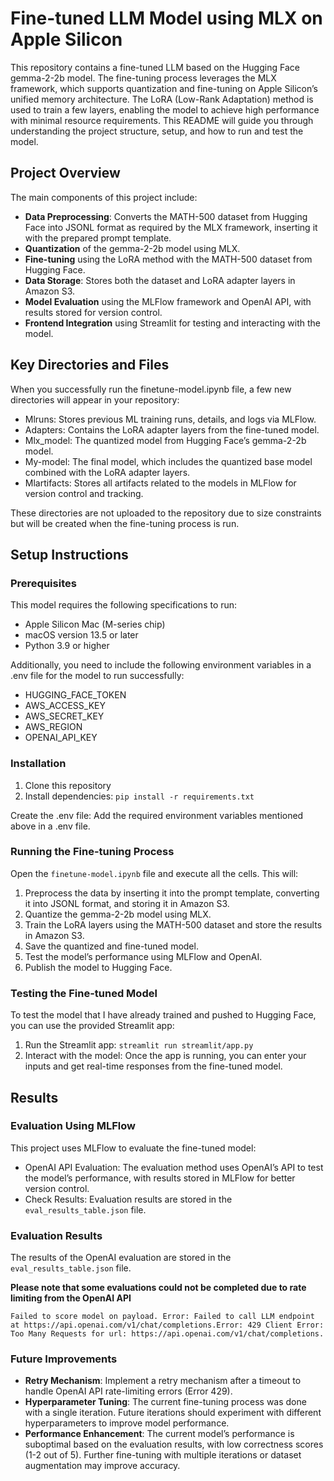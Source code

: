 # Fine-tuned LLM Model using MLX on Apple Silicon

This repository contains a fine-tuned LLM based on the Hugging Face gemma-2-2b model. The fine-tuning process leverages the MLX framework, which supports quantization and fine-tuning on Apple Silicon’s unified memory architecture. The LoRA (Low-Rank Adaptation) method is used to train a few layers, enabling the model to achieve high performance with minimal resource requirements. This README will guide you through understanding the project structure, setup, and how to run and test the model.

## Project Overview

The main components of this project include:

- **Data Preprocessing**: Converts the MATH-500 dataset from Hugging Face into JSONL format as required by the MLX framework, inserting it with the prepared prompt template.
- **Quantization** of the gemma-2-2b model using MLX.
- **Fine-tuning** using the LoRA method with the MATH-500 dataset from Hugging Face.
- **Data Storage**: Stores both the dataset and LoRA adapter layers in Amazon S3.
- **Model Evaluation** using the MLFlow framework and OpenAI API, with results stored for version control.
- **Frontend Integration** using Streamlit for testing and interacting with the model.

## Key Directories and Files

When you successfully run the finetune-model.ipynb file, a few new directories will appear in your repository:

- Mlruns: Stores previous ML training runs, details, and logs via MLFlow.
- Adapters: Contains the LoRA adapter layers from the fine-tuned model.
- Mlx_model: The quantized model from Hugging Face’s gemma-2-2b model.
- My-model: The final model, which includes the quantized base model combined with the LoRA adapter layers.
- Mlartifacts: Stores all artifacts related to the models in MLFlow for version control and tracking.

These directories are not uploaded to the repository due to size constraints but will be created when the fine-tuning process is run.

## Setup Instructions

### Prerequisites

This model requires the following specifications to run:

- Apple Silicon Mac (M-series chip)
- macOS version 13.5 or later
- Python 3.9 or higher

Additionally, you need to include the following environment variables in a .env file for the model to run successfully:

- HUGGING_FACE_TOKEN
- AWS_ACCESS_KEY
- AWS_SECRET_KEY
- AWS_REGION
- OPENAI_API_KEY

### Installation

1. Clone this repository
2. Install dependencies:
   `pip install -r requirements.txt`

Create the .env file: Add the required environment variables mentioned above in a .env file.

### Running the Fine-tuning Process

Open the `finetune-model.ipynb` file and execute all the cells. This will:

1. Preprocess the data by inserting it into the prompt template, converting it into JSONL format, and storing it in Amazon S3.
2. Quantize the gemma-2-2b model using MLX.
3. Train the LoRA layers using the MATH-500 dataset and store the results in Amazon S3.
4. Save the quantized and fine-tuned model.
5. Test the model’s performance using MLFlow and OpenAI.
6. Publish the model to Hugging Face.

### Testing the Fine-tuned Model

To test the model that I have already trained and pushed to Hugging Face, you can use the provided Streamlit app:

1. Run the Streamlit app:
   `streamlit run streamlit/app.py`
2. Interact with the model: Once the app is running, you can enter your inputs and get real-time responses from the fine-tuned model.

## Results

### Evaluation Using MLFlow

This project uses MLFlow to evaluate the fine-tuned model:

- OpenAI API Evaluation: The evaluation method uses OpenAI’s API to test the model’s performance, with results stored in MLFlow for better version control.
- Check Results: Evaluation results are stored in the `eval_results_table.json` file.

### Evaluation Results

The results of the OpenAI evaluation are stored in the `eval_results_table.json` file.

**Please note that some evaluations could not be completed due to rate limiting from the OpenAI API**

`Failed to score model on payload. Error: Failed to call LLM endpoint at https://api.openai.com/v1/chat/completions.Error: 429 Client Error: Too Many Requests for url: https://api.openai.com/v1/chat/completions.`

### Future Improvements

- **Retry Mechanism**: Implement a retry mechanism after a timeout to handle OpenAI API rate-limiting errors (Error 429).
- **Hyperparameter Tuning**: The current fine-tuning process was done with a single iteration. Future iterations should experiment with different hyperparameters to improve model performance.
- **Performance Enhancement**: The current model’s performance is suboptimal based on the evaluation results, with low correctness scores (1-2 out of 5). Further fine-tuning with multiple iterations or dataset augmentation may improve accuracy.
